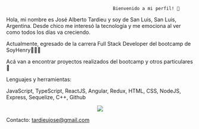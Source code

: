                                             Bienvenido a mi perfil! 👋
                                            
                                            
Hola, mi nombre es José Alberto Tardieu y soy de San Luis, San Luis, Argentina. Desde chico me interesó la tecnología y me emociona al ver como todos los días va creciendo.

Actualmente, egresado de la carrera Full Stack Developer del bootcamp de SoyHenry👩🏻‍💻

Acá van a encontrar proyectos realizados del bootcamp y otros particulares 👀

Lenguajes y herramientas:

JavaScript, TypeScript, ReactJS, Angular, Redux, HTML, CSS, NodeJS, Express, Sequelize, C++, Github


<p align="center">
  <a href="https://skillicons.dev">
    <img src="https://skillicons.dev/icons?i=js,ts,react,angular,redux,html,css,nodejs,express,sequelize,cpp,github" />
  </a>
</p>



Contacto: tardieujose@gmail.com
